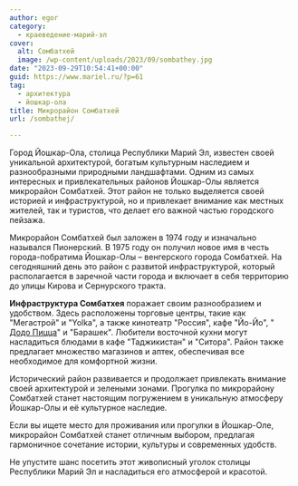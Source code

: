 ```yaml
---
author: egor
category:
  - краеведение-марий-эл
cover:
  alt: Сомбатхей
  image: /wp-content/uploads/2023/09/sombathey.jpg
date: "2023-09-29T10:54:41+00:00"
guid: https://www.mariel.ru/?p=61
tag:
  - архитектура
  - йошкар-ола
title: Микрорайон Сомбатхей
url: /sombathej/

---
```

Город Йошкар-Ола, столица Республики Марий Эл, известен своей уникальной архитектурой, богатым культурным наследием и разнообразными природными ландшафтами. Одним из самых интересных и привлекательных районов Йошкар-Олы является микрорайон Сомбатхей. Этот район не только выделяется своей историей и инфраструктурой, но и привлекает внимание как местных жителей, так и туристов, что делает его важной частью городского пейзажа.

Микрорайон Сомбатхей был заложен в 1974 году и изначально назывался Пионерский. В 1975 году он получил новое имя в честь города-побратима Йошкар-Олы – венгерского города Сомбатхей. На сегодняшний день это район с развитой инфраструктурой, который располагается в заречной части города и включает в себя территорию до улицы Кирова и Сернурского тракта.

**Инфраструктура Сомбатхея** поражает своим разнообразием и удобством. Здесь расположены торговые центры, такие как "Мегастрой" и "Yolka", а также кинотеатр "Россия", кафе "Йо-Йо", " [Додо Пицца](/dodo-pizza/)" и "Барашек". Любители восточной кухни могут насладиться блюдами в кафе "Таджикистан" и "Ситора". Район также предлагает множество магазинов и аптек, обеспечивая все необходимое для комфортной жизни.

Исторический район развивается и продолжает привлекать внимание своей архитектурой и зелеными зонами. Прогулка по микрорайону Сомбатхей станет настоящим погружением в уникальную атмосферу Йошкар-Олы и её культурное наследие.

Если вы ищете место для проживания или прогулки в Йошкар-Оле, микрорайон Сомбатхей станет отличным выбором, предлагая гармоничное сочетание истории, культуры и современных удобств.

Не упустите шанс посетить этот живописный уголок столицы Республики Марий Эл и насладиться его атмосферой и красотой.
